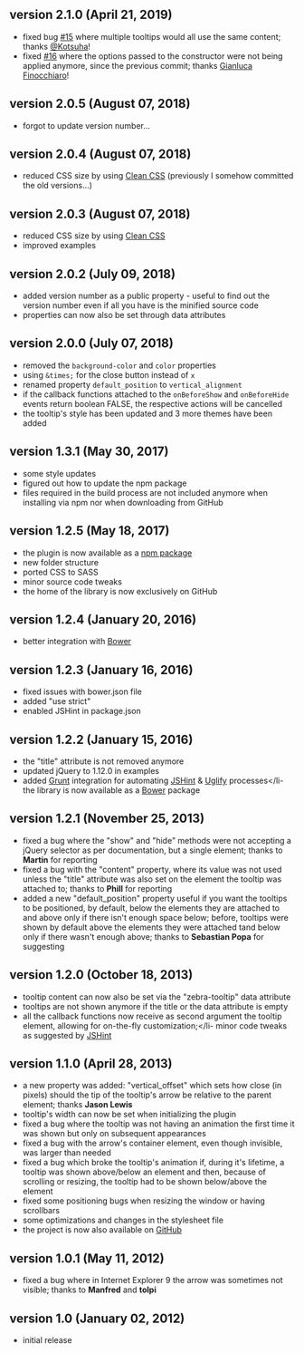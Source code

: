 ## version 2.1.0 (April 21, 2019)

- fixed bug [#15](https://github.com/stefangabos/Zebra_Tooltips/issues/15) where multiple tooltips would all use the same content; thanks [@Kotsuha](https://github.com/Kotsuha)!
- fixed [#16](https://github.com/stefangabos/Zebra_Tooltips/issues/16) where the options passed to the constructor were not being applied anymore, since the previous commit; thanks [Gianluca Finocchiaro](https://github.com/gfinocchiaro)!

## version 2.0.5 (August 07, 2018)

- forgot to update version number...

## version 2.0.4 (August 07, 2018)

- reduced CSS size by using [Clean CSS](https://www.npmjs.com/package/clean-css) (previously I somehow committed the old versions...)

## version 2.0.3 (August 07, 2018)

- reduced CSS size by using [Clean CSS](https://www.npmjs.com/package/clean-css)
- improved examples

## version 2.0.2 (July 09, 2018)

- added version number as a public property - useful to find out the version number even if all you have is the minified source code
- properties can now also be set through data attributes

## version 2.0.0 (July 07, 2018)

- removed the `background-color` and `color` properties
- using `&times;` for the close button instead of `x`
- renamed property `default_position` to `vertical_alignment`
- if the callback functions attached to the `onBeforeShow` and `onBeforeHide` events return boolean FALSE, the respective actions will be cancelled
- the tooltip's style has been updated and 3 more themes have been added

## version 1.3.1 (May 30, 2017)

- some style updates
- figured out how to update the npm package
- files required in the build process are not included anymore when installing via npm nor when downloading from GitHub

## version 1.2.5 (May 18, 2017)

- the plugin is now available as a [npm package](https://www.npmjs.com/package/zebra_tooltips)
- new folder structure
- ported CSS to SASS
- minor source code tweaks
- the home of the library is now exclusively on GitHub

## version 1.2.4 (January 20, 2016)

- better integration with [Bower](http://bower.io/)

## version 1.2.3 (January 16, 2016)

- fixed issues with bower.json file
- added "use strict"
- enabled JSHint in package.json

## version 1.2.2 (January 15, 2016)

- the "title" attribute is not removed anymore
- updated jQuery to 1.12.0 in examples
- added [Grunt](http://gruntjs.com/) integration for automating [JSHint](https://github.com/gruntjs/grunt-contrib-jshint) &amp; [Uglify](https://github.com/gruntjs/grunt-contrib-uglify) processes</li- the library is now available as a [Bower](http://bower.io/) package

## version 1.2.1 (November 25, 2013)

- fixed a bug where the "show" and "hide" methods were not accepting a jQuery selector as per documentation, but a single element; thanks to **Martin** for reporting
- fixed a bug with the "content" property, where its value was not used unless the "title" attribute was also set on the element the tooltip was attached to; thanks to **Phill** for reporting
- added a new "default_position" property useful if you want the tooltips to be positioned, by default, below the elements they are attached to and above only if there isn't enough space below; before, tooltips were shown by default above the elements they were attached tand below only if there wasn't enough above; thanks to **Sebastian Popa** for suggesting

## version 1.2.0 (October 18, 2013)

- tooltip content can now also be set via the "zebra-tooltip" data attribute
- tooltips are not shown anymore if the title or the data attribute is empty
- all the callback functions now receive as second argument the tooltip element, allowing for on-the-fly customization;</li- minor code tweaks as suggested by [JSHint](http://www.jshint.com/)

## version 1.1.0 (April 28, 2013)

- a new property was added: "vertical_offset" which sets how close (in pixels) should the tip of the tooltip's arrow be relative to the parent element; thanks **Jason Lewis**
- tooltip's width can now be set when initializing the plugin
- fixed a bug where the tooltip was not having an animation the first time it was shown but only on subsequent appearances
- fixed a bug with the arrow's container element, even though invisible, was larger than needed
- fixed a bug which broke the tooltip's animation if, during it's lifetime, a tooltip was shown above/below an element and then, because of scrolling or resizing, the tooltip had to be shown below/above the element
- fixed some positioning bugs when resizing the window or having scrollbars
- some optimizations and changes in the stylesheet file
- the project is now also available on [GitHub](https://github.com/stefangabos/Zebra_Tooltips)

## version 1.0.1 (May 11, 2012)

- fixed a bug where in Internet Explorer 9 the arrow was sometimes not visible; thanks to **Manfred** and **tolpi**

## version 1.0 (January 02, 2012)

- initial release
